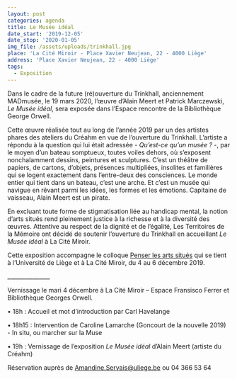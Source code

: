 ```yaml
---
layout: post
categories: agenda
title: Le Musée idéal
date_start: '2019-12-05'
date_stop: '2020-01-05'
img_file: /assets/uploads/trinkhall.jpg
place: 'La Cité Miroir - Place Xavier Neujean, 22 - 4000 Liège'
address: 'Place Xavier Neujean, 22 - 4000 Liège'
tags:
  - Exposition
---
```

Dans le cadre de la future (ré)ouverture du Trinkhall, anciennement MADmusée, le 19 mars 2020, l’œuvre d’Alain Meert et Patrick Marczewski, _Le Musée idéal_, sera exposée dans l’Espace rencontre de la Bibliothèque George Orwell.

Cette œuvre réalisée tout au long de l’année 2019 par un des artistes phares des ateliers du Créahm en vue de l’ouverture du Trinkhall. L’artiste a répondu à la question qui lui était adressée - _Qu’est-ce qu’un musée ?_ -, par le moyen d’un bateau somptueux, toutes voiles dehors, où s’exposent nonchalamment dessins, peintures et sculptures. C’est un théâtre de papiers, de cartons, d’objets, présences multipliées, insolites et familières qui se logent exactement dans l’entre-deux des consciences. Le monde entier qui tient dans un bateau, c’est une arche. Et c’est un musée qui navigue en rêvant parmi les idées, les formes et les émotions. Capitaine de vaisseau, Alain Meert est un pirate. 

En excluant toute forme de stigmatisation liée au handicap mental, la notion d’arts situés rend pleinement justice à la richesse et à la diversité des œuvres. Attentive au respect de la dignité et de l’égalité, Les Territoires de la Mémoire ont décidé de soutenir l’ouverture du Trinkhall en accueillant _Le Musée idéal_ à La Cité Miroir. 

Cette exposition accompagne le colloque [Penser les arts situés](http://www.citemiroir.be/fr/activite/penser-les-arts-situes) qui se tient à l’Université de Liège et à La Cité Miroir, du 4 au 6 décembre 2019.

\_\_\_\_\_\_\_\_\_\_\_\_\_\__

Vernissage le mari 4 décembre à La Cité Miroir – Espace Fransisco Ferrer et Bibliothèque Georges Orwell.

•  18h : Accueil et mot d’introduction par Carl Havelange

•  18h15 : Intervention de Caroline Lamarche (Goncourt de la nouvelle 2019)  - In situ, ou marcher sur la Muse

•  19h : Vernissage de l’exposition _Le Musée idéal_ d’Alain Meert (artiste du Créahm)

Réservation auprès de Amandine.Servais@uliege.be ou 04 366 53 64
